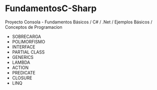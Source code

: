 # FundamentosC-Sharp
Proyecto Consola - Fundamentos Básicos / C# / .Net / Ejemplos Básicos / Conceptos de Programacion 
* SOBRECARGA
* POLIMORFISMO
* INTERFACE
* PARTIAL CLASS
* GENERICS
* LAMBDA
* ACTION
* PREDICATE
* CLOSURE
* LINQ

